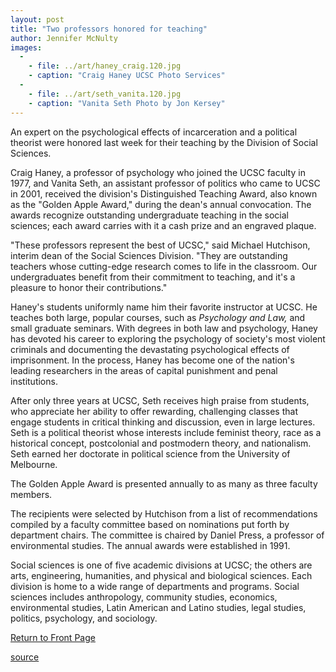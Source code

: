 ```yaml
---
layout: post
title: "Two professors honored for teaching"
author: Jennifer McNulty
images:
  -
    - file: ../art/haney_craig.120.jpg
    - caption: "Craig Haney UCSC Photo Services"
  -
    - file: ../art/seth_vanita.120.jpg
    - caption: "Vanita Seth Photo by Jon Kersey"
---
```


An expert on the psychological effects of incarceration and a political theorist were honored last week for their teaching by the Division of Social Sciences.

Craig Haney, a professor of psychology who joined the UCSC faculty in 1977, and Vanita Seth, an assistant professor of politics who came to UCSC in 2001, received the division's Distinguished Teaching Award, also known as the "Golden Apple Award," during the dean's annual convocation. The awards recognize outstanding undergraduate teaching in the social sciences; each award carries with it a cash prize and an engraved plaque.

"These professors represent the best of UCSC," said Michael Hutchison, interim dean of the Social Sciences Division. "They are outstanding teachers whose cutting-edge research comes to life in the classroom. Our undergraduates benefit from their commitment to teaching, and it's a pleasure to honor their contributions."

Haney's students uniformly name him their favorite instructor at UCSC. He teaches both large, popular courses, such as _Psychology and Law,_ and small graduate seminars. With degrees in both law and psychology, Haney has devoted his career to exploring the psychology of society's most violent criminals and documenting the devastating psychological effects of imprisonment. In the process, Haney has become one of the nation's leading researchers in the areas of capital punishment and penal institutions.

After only three years at UCSC, Seth receives high praise from students, who appreciate her ability to offer rewarding, challenging classes that engage students in critical thinking and discussion, even in large lectures. Seth is a political theorist whose interests include feminist theory, race as a historical concept, postcolonial and postmodern theory, and nationalism. Seth earned her doctorate in political science from the University of Melbourne.

The Golden Apple Award is presented annually to as many as three faculty members.

The recipients were selected by Hutchison from a list of recommendations compiled by a faculty committee based on nominations put forth by department chairs. The committee is chaired by Daniel Press, a professor of environmental studies. The annual awards were established in 1991.

Social sciences is one of five academic divisions at UCSC; the others are arts, engineering, humanities, and physical and biological sciences. Each division is home to a wide range of departments and programs. Social sciences includes anthropology, community studies, economics, environmental studies, Latin American and Latino studies, legal studies, politics, psychology, and sociology.

  

[Return to Front Page][1]

[1]: http://currents.ucsc.edu/

[source](http://www1.ucsc.edu/currents/04-05/10-11/awards-apple.asp "Permalink to awards-apple")
